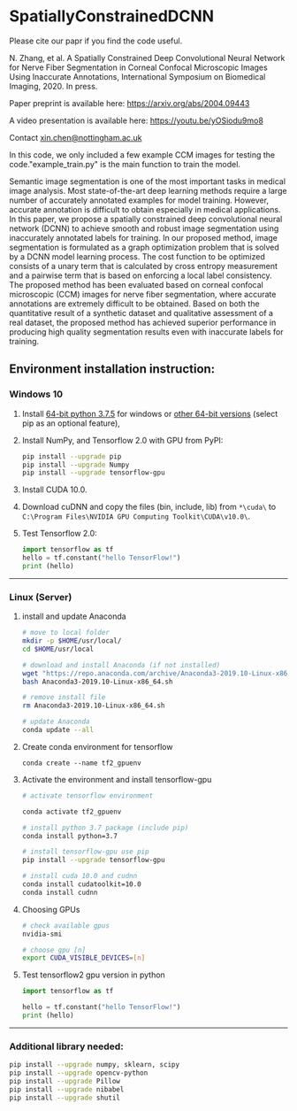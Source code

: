 # SpatiallyConstrainedDCNN

Please cite our papr if you find the code useful.

  N. Zhang, et al. A Spatially Constrained Deep Convolutional Neural Network for Nerve Fiber Segmentation in Corneal Confocal Microscopic Images Using Inaccurate Annotations, International Symposium on Biomedical Imaging, 2020. In press. 
  
Paper preprint is available here: https://arxiv.org/abs/2004.09443

A video presentation is available here: https://youtu.be/yOSiodu9mo8 
  
Contact xin.chen@nottingham.ac.uk

In this code, we only included a few example CCM images for testing the code."example_train.py" is the main function to train the model.

Semantic image segmentation is one of the most important tasks in medical image analysis. Most state-of-the-art deep learning methods require a large number of accurately annotated examples for model training. However, accurate annotation is difficult to obtain especially in medical applications. In this paper, we propose a spatially constrained deep convolutional neural network (DCNN) to achieve smooth and robust image segmentation using inaccurately annotated labels for training. In our proposed method, image segmentation is formulated as a graph optimization problem that is solved by a DCNN model learning process. The cost function to be optimized consists of a unary term that is calculated by cross entropy measurement and a pairwise term that is based on enforcing a local label consistency. The proposed method has been evaluated based on corneal confocal microscopic (CCM) images for nerve fiber segmentation, where accurate annotations are extremely difficult to be obtained. Based on both the quantitative result of a synthetic dataset and qualitative assessment of a real dataset, the proposed method has achieved superior performance in producing high quality segmentation results even with inaccurate labels for training.

## **Environment installation instruction:**
### **Windows 10**

1. Install [64-bit python 3.7.5](https://www.python.org/ftp/python/3.7.5/python-3.7.5-amd64.exe) for windows or [other 64-bit versions](https://www.python.org/downloads/windows/) (select pip as an optional feature), 

1. Install NumPy, and Tensorflow 2.0 with GPU from PyPI:
    ```bash
    pip install --upgrade pip
    pip install --upgrade Numpy
    pip install --upgrade tensorflow-gpu
    ```

3. Install CUDA 10.0.

4. Download cuDNN and copy the files (bin, include, lib) from `*\cuda\` to `C:\Program Files\NVIDIA GPU Computing Toolkit\CUDA\v10.0\`.

5. Test Tensorflow 2.0:
    ```python
    import tensorflow as tf
    hello = tf.constant("hello TensorFlow!")
    print (hello)
    ```
---

### **Linux (Server)**

1. install and update Anaconda

    ```bash
    # move to local folder
    mkdir -p $HOME/usr/local/
    cd $HOME/usr/local

    # download and install Anaconda (if not installed)
    wget "https://repo.anaconda.com/archive/Anaconda3-2019.10-Linux-x86_64.sh"
    bash Anaconda3-2019.10-Linux-x86_64.sh

    # remove install file
    rm Anaconda3-2019.10-Linux-x86_64.sh

    # update Anaconda
    conda update --all
    ```

2. Create conda environment for tensorflow
    ```
    conda create --name tf2_gpuenv
    ```

3. Activate the environment and install tensorflow-gpu
    ```bash
    # activate tensorflow environment

    conda activate tf2_gpuenv

    # install python 3.7 package (include pip)
    conda install python=3.7

    # install tensorflow-gpu use pip
    pip install --upgrade tensorflow-gpu

    # install cuda 10.0 and cudnn
    conda install cudatoolkit=10.0
    conda install cudnn
    ```

4. Choosing GPUs
    ```bash
    # check available gpus
    nvidia-smi

    # choose gpu [n]
    export CUDA_VISIBLE_DEVICES=[n]
    ```

5. Test tensorflow2 gpu version in python
    ```python
    import tensorflow as tf

    hello = tf.constant("hello TensorFlow!")
    print (hello)
    ```
---

### **Additional library needed:**
```bash
pip install --upgrade numpy, sklearn, scipy
pip install --upgrade opencv-python
pip install --upgrade Pillow
pip install --upgrade nibabel
pip install --upgrade shutil
```
